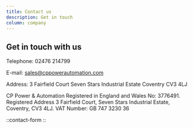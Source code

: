 ```yaml
---
title: Contact us
description: Get in touch
column: company
---
```


## Get in touch with us

Telephone: 02476 214799

E-mail: <sales@cppowerautomation.com>

Address: 3 Fairfield Court Seven Stars Industrial Estate Coventry CV3 4LJ

CP Power & Automation Registered in England and Wales No: 3776491. Registered Address 3 Fairfield Court, Seven Stars Industrial Estate, Coventry, CV3 4LJ. VAT Number: GB 747 3230 36

::contact-form
::